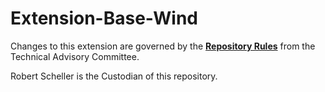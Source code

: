 # Extension-Base-Wind

Changes to this extension are governed by the [**Repository Rules**](https://sites.google.com/site/landismodel/developers) from the Technical Advisory Committee.

Robert Scheller is the Custodian of this repository.
